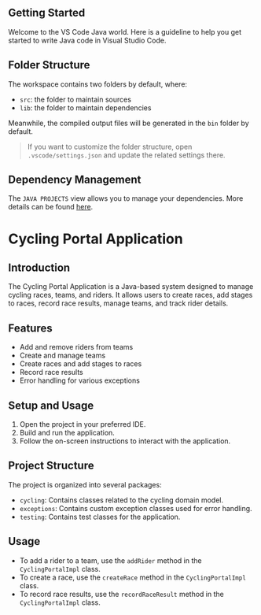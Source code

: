 ## Getting Started

Welcome to the VS Code Java world. Here is a guideline to help you get started to write Java code in Visual Studio Code.

## Folder Structure

The workspace contains two folders by default, where:

- `src`: the folder to maintain sources
- `lib`: the folder to maintain dependencies

Meanwhile, the compiled output files will be generated in the `bin` folder by default.

> If you want to customize the folder structure, open `.vscode/settings.json` and update the related settings there.

## Dependency Management

The `JAVA PROJECTS` view allows you to manage your dependencies. More details can be found [here](https://github.com/microsoft/vscode-java-dependency#manage-dependencies).


# Cycling Portal Application

## Introduction

The Cycling Portal Application is a Java-based system designed to manage cycling races, teams, and riders. It allows users to create races, add stages to races, record race results, manage teams, and track rider details.

## Features

- Add and remove riders from teams
- Create and manage teams
- Create races and add stages to races
- Record race results
- Error handling for various exceptions

## Setup and Usage

1. Open the project in your preferred IDE.
2. Build and run the application.
3. Follow the on-screen instructions to interact with the application.

## Project Structure

The project is organized into several packages:
- `cycling`: Contains classes related to the cycling domain model.
- `exceptions`: Contains custom exception classes used for error handling.
- `testing`: Contains test classes for the application.

## Usage

- To add a rider to a team, use the `addRider` method in the `CyclingPortalImpl` class.
- To create a race, use the `createRace` method in the `CyclingPortalImpl` class.
- To record race results, use the `recordRaceResult` method in the `CyclingPortalImpl` class.


